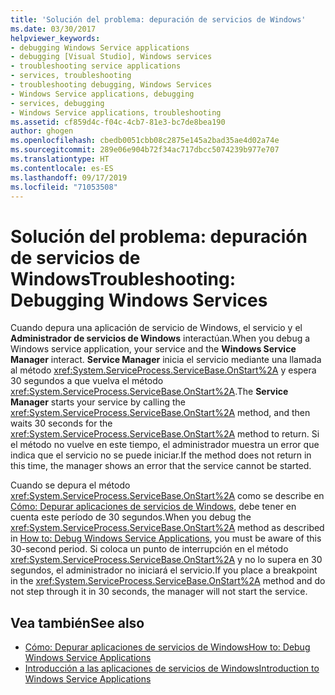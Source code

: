 ```yaml
---
title: 'Solución del problema: depuración de servicios de Windows'
ms.date: 03/30/2017
helpviewer_keywords:
- debugging Windows Service applications
- debugging [Visual Studio], Windows services
- troubleshooting service applications
- services, troubleshooting
- troubleshooting debugging, Windows Services
- Windows Service applications, debugging
- services, debugging
- Windows Service applications, troubleshooting
ms.assetid: cf859d4c-f04c-4cb7-81e3-bc7de8bea190
author: ghogen
ms.openlocfilehash: cbedb0051cbb08c2875e145a2bad35ae4d02a74e
ms.sourcegitcommit: 289e06e904b72f34ac717dbcc5074239b977e707
ms.translationtype: HT
ms.contentlocale: es-ES
ms.lasthandoff: 09/17/2019
ms.locfileid: "71053508"
---
```

# <a name="troubleshooting-debugging-windows-services"></a><span data-ttu-id="fe372-102">Solución del problema: depuración de servicios de Windows</span><span class="sxs-lookup"><span data-stu-id="fe372-102">Troubleshooting: Debugging Windows Services</span></span>
<span data-ttu-id="fe372-103">Cuando depura una aplicación de servicio de Windows, el servicio y el **Administrador de servicios de Windows** interactúan.</span><span class="sxs-lookup"><span data-stu-id="fe372-103">When you debug a Windows service application, your service and the **Windows Service Manager** interact.</span></span> <span data-ttu-id="fe372-104">**Service Manager** inicia el servicio mediante una llamada al método <xref:System.ServiceProcess.ServiceBase.OnStart%2A> y espera 30 segundos a que vuelva el método <xref:System.ServiceProcess.ServiceBase.OnStart%2A>.</span><span class="sxs-lookup"><span data-stu-id="fe372-104">The **Service Manager** starts your service by calling the <xref:System.ServiceProcess.ServiceBase.OnStart%2A> method, and then waits 30 seconds for the <xref:System.ServiceProcess.ServiceBase.OnStart%2A> method to return.</span></span> <span data-ttu-id="fe372-105">Si el método no vuelve en este tiempo, el administrador muestra un error que indica que el servicio no se puede iniciar.</span><span class="sxs-lookup"><span data-stu-id="fe372-105">If the method does not return in this time, the manager shows an error that the service cannot be started.</span></span>  
  
 <span data-ttu-id="fe372-106">Cuando se depura el método <xref:System.ServiceProcess.ServiceBase.OnStart%2A> como se describe en [Cómo: Depurar aplicaciones de servicios de Windows](how-to-debug-windows-service-applications.md), debe tener en cuenta este período de 30 segundos.</span><span class="sxs-lookup"><span data-stu-id="fe372-106">When you debug the <xref:System.ServiceProcess.ServiceBase.OnStart%2A> method as described in [How to: Debug Windows Service Applications](how-to-debug-windows-service-applications.md), you must be aware of this 30-second period.</span></span> <span data-ttu-id="fe372-107">Si coloca un punto de interrupción en el método <xref:System.ServiceProcess.ServiceBase.OnStart%2A> y no lo supera en 30 segundos, el administrador no iniciará el servicio.</span><span class="sxs-lookup"><span data-stu-id="fe372-107">If you place a breakpoint in the <xref:System.ServiceProcess.ServiceBase.OnStart%2A> method and do not step through it in 30 seconds, the manager will not start the service.</span></span>  
  
## <a name="see-also"></a><span data-ttu-id="fe372-108">Vea también</span><span class="sxs-lookup"><span data-stu-id="fe372-108">See also</span></span>

- [<span data-ttu-id="fe372-109">Cómo: Depurar aplicaciones de servicios de Windows</span><span class="sxs-lookup"><span data-stu-id="fe372-109">How to: Debug Windows Service Applications</span></span>](how-to-debug-windows-service-applications.md)
- [<span data-ttu-id="fe372-110">Introducción a las aplicaciones de servicios de Windows</span><span class="sxs-lookup"><span data-stu-id="fe372-110">Introduction to Windows Service Applications</span></span>](introduction-to-windows-service-applications.md)
